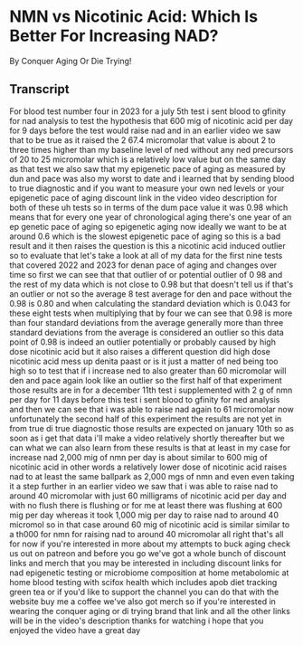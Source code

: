 # NMN vs Nicotinic Acid: Which Is Better For Increasing NAD?

By Conquer Aging Or Die Trying! 


## Transcript

For blood test number four in 2023 for a july 5th test i sent blood to gfinity for nad analysis to test the hypothesis that 600 mig of nicotinic acid per day for 9 days before the test would raise nad and in an earlier video we saw that to be true as it raised the 2 67.4 micromolar that value is about 2 to three times higher than my baseline level of ned without any ned precursors of 20 to 25 micromolar which is a relatively low value but on the same day as that test we also saw that my epigenetic pace of aging as measured by dun and pace was also my worst to date and i learned that by sending blood to true diagnostic and if you want to measure your own ned levels or your epigenetic pace of aging discount link in the video video description for both of these uh tests so in terms of the dum pace value it was 0.98 which means that for every one year of chronological aging there's one year of an ep genetic pace of aging so epigenetic aging now ideally we want to be at around 0.6 which is the slowest epigenetic pace of aging so this is a bad result and it then raises the question is this a nicotinic acid induced outlier so to evaluate that let's take a look at all of my data for the first nine tests that covered 2022 and 2023 for denan pace of aging and changes over time so first we can see that that outlier of or potential outlier of 0 98 and the rest of my data which is not close to 0.98 but that doesn't tell us if that's an outlier or not so the average 8 test average for den and pace without the 0.98 is 0.80 and when calculating the standard deviation which is 0.043 for these eight tests when multiplying that by four we can see that 0.98 is more than four standard deviations from the average generally more than three standard deviations from the average is considered an outlier so this data point of 0.98 is indeed an outlier potentially or probably caused by high dose nicotinic acid but it also raises a different question did high dose nicotinic acid mess up denita paast or is it just a matter of ned being too high so to test that if i increase ned to also greater than 60 micromolar will den and pace again look like an outlier so the first half of that experiment those results are in for a december 11th test i supplemented with 2 g of nmn per day for 11 days before this test i sent blood to gfinity for ned analysis and then we can see that i was able to raise nad again to 61 micromolar now unfortunately the second half of this experiment the results are not yet in from true di true diagnostic those results are expected on january 10th so as soon as i get that data i'll make a video relatively shortly thereafter but we can what we can also learn from these results is that at least in my case for increase nad 2,000 mig of nmn per day is about similar to 600 mig of nicotinic acid in other words a relatively lower dose of nicotinic acid raises nad to at least the same ballpark as 2,000 mgs of nmn and even even taking it a step further in an earlier video we saw that i was able to raise nad to around 40 micromolar with just 60 milligrams of nicotinic acid per day and with no flush there is flushing or for me at least there was flushing at 600 mig per day whereas it took 1,000 mig per day to raise nad to around 40 micromol so in that case around 60 mig of nicotinic acid is similar similar to a th000 for nmn for raising nad to around 40 micromolar all right that's all for now if you're interested in more about my attempts to buck aging check us out on patreon and before you go we've got a whole bunch of discount links and merch that you may be interested in including discount links for nad epigenetic testing or microbiome composition at home metabolomic at home blood testing with scifox health which includes apob diet tracking green tea or if you'd like to support the channel you can do that with the website buy me a coffee we've also got merch so if you're interested in wearing the conquer aging or di trying brand that link and all the other links will be in the video's description thanks for watching i hope that you enjoyed the video have a great day
